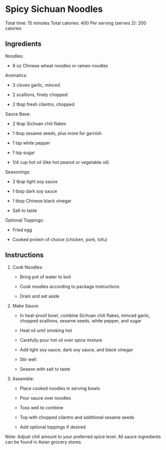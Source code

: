 # **Spicy Sichuan Noodles**

Total time: 15 minutes Total calories: 400 Per serving (serves 2): 200
calories

## **Ingredients**

Noodles:

-   8 oz Chinese wheat noodles or ramen noodles

Aromatics:

-   3 cloves garlic, minced

-   2 scallions, finely chopped

-   2 tbsp fresh cilantro, chopped

Sauce Base:

-   2 tbsp Sichuan chili flakes

-   1 tbsp sesame seeds, plus more for garnish

-   1 tsp white pepper

-   1 tsp sugar

-   1/4 cup hot oil (like hot peanut or vegetable oil)

Seasonings:

-   2 tbsp light soy sauce

-   1 tbsp dark soy sauce

-   1 tbsp Chinese black vinegar

-   Salt to taste

Optional Toppings:

-   Fried egg

-   Cooked protein of choice (chicken, pork, tofu)

## **Instructions**

1.  Cook Noodles:

    -   Bring pot of water to boil

    -   Cook noodles according to package instructions

    -   Drain and set aside

2.  Make Sauce:

    -   In heat-proof bowl, combine Sichuan chili flakes, minced garlic,
        chopped scallions, sesame seeds, white pepper, and sugar

    -   Heat oil until smoking hot

    -   Carefully pour hot oil over spice mixture

    -   Add light soy sauce, dark soy sauce, and black vinegar

    -   Stir well

    -   Season with salt to taste

3.  Assemble:

    -   Place cooked noodles in serving bowls

    -   Pour sauce over noodles

    -   Toss well to combine

    -   Top with chopped cilantro and additional sesame seeds

    -   Add optional toppings if desired

Note: Adjust chili amount to your preferred spice level. All sauce
ingredients can be found in Asian grocery stores.
